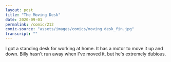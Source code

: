```yaml
---
layout: post
title: "The Moving Desk"
date: 2020-09-01
permalink: /comic/212
comic-source: "assets/images/comics/moving desk_fin.jpg"
transcript: ""
---
```


I got a standing desk for working at home. It has a motor to move it up and down. Billy hasn't run away when I've moved it, but he's extremely dubious.
